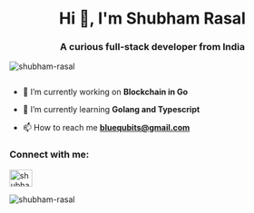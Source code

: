 <h1 align="center">Hi 👋, I'm Shubham Rasal</h1>
<h3 align="center">A curious full-stack developer from India</h3>

<p align="left"> <img src="https://komarev.com/ghpvc/?username=shubham-rasal&label=Profile%20views&color=0e75b6&style=flat" alt="shubham-rasal" /> </p>

<p align="left"> <a href="https://twitter.com/" target="blank"><img src="https://img.shields.io/twitter/follow/?logo=twitter&style=for-the-badge" alt="" /></a> </p>

- 🔭 I’m currently working on **Blockchain in Go**

- 🌱 I’m currently learning **Golang and Typescript**

- 📫 How to reach me **bluequbits@gmail.com**

<h3 align="left">Connect with me:</h3>
<p align="left">
<a href="https://linkedin.com/in/shubhamrasal" target="blank"><img align="center" src="https://raw.githubusercontent.com/rahuldkjain/github-profile-readme-generator/master/src/images/icons/Social/linked-in-alt.svg" alt="shubham rasal" height="30" width="40" /></a>
</p>

<!-- <p><img align="left" src="https://github-readme-stats.vercel.app/api/top-langs?username=shubham-rasal&show_icons=true&locale=en&layout=compact" alt="shubham-rasal" /></p>

<p>&nbsp;<img align="center" src="https://github-readme-stats.vercel.app/api?username=shubham-rasal&show_icons=true&locale=en" alt="shubham-rasal" /></p> -->

<p><img align="center" src="https://github-readme-streak-stats.herokuapp.com/?user=shubham-rasal&" alt="shubham-rasal" /></p>
